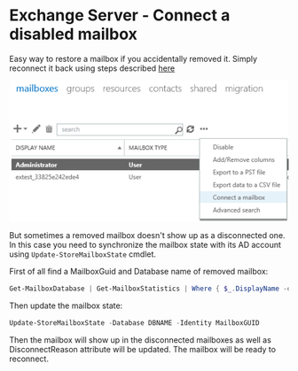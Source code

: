 # Exchange Server - Connect a disabled mailbox

Easy way to restore a mailbox if you accidentally removed it. Simply reconnect it back using steps described [here](https://technet.microsoft.com/en-us/library/jj863439(v=exchg.150).aspx)

![ConnectMailbox](ConnectMailbox.png)

But sometimes a removed mailbox doesn't show up as a disconnected one. In this case you need to synchronize the mailbox state with its AD account using `Update-StoreMailboxState` cmdlet.

First of all find a MailboxGuid and Database name of removed mailbox:

```powershell
Get-MailboxDatabase | Get-MailboxStatistics | Where { $_.DisplayName -eq "Display Name" } | ft DisplayName,Database,MailboxGuid 
```

Then update the mailbox state:

```powershell
Update-StoreMailboxState -Database DBNAME -Identity MailboxGUID
```

Then the mailbox will show up in the disconnected mailboxes as well as DisconnectReason attribute will be updated. The mailbox will be ready to reconnect.